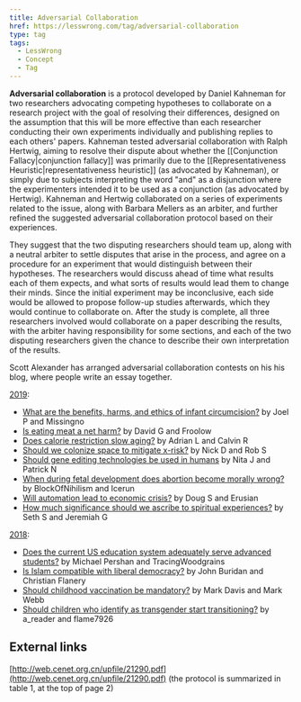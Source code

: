 ```yaml
---
title: Adversarial Collaboration
href: https://lesswrong.com/tag/adversarial-collaboration
type: tag
tags:
  - LessWrong
  - Concept
  - Tag
---
```


**Adversarial collaboration** is a protocol developed by Daniel Kahneman for two researchers advocating competing hypotheses to collaborate on a research project with the goal of resolving their differences, designed on the assumption that this will be more effective than each researcher conducting their own experiments individually and publishing replies to each others' papers. Kahneman tested adversarial collaboration with Ralph Hertwig, aiming to resolve their dispute about whether the [[Conjunction Fallacy|conjunction fallacy]] was primarily due to the [[Representativeness Heuristic|representativeness heuristic]] (as advocated by Kahneman), or simply due to subjects interpreting the word "and" as a disjunction where the experimenters intended it to be used as a conjunction (as advocated by Hertwig). Kahneman and Hertwig collaborated on a series of experiments related to the issue, along with Barbara Mellers as an arbiter, and further refined the suggested adversarial collaboration protocol based on their experiences.

They suggest that the two disputing researchers should team up, along with a neutral arbiter to settle disputes that arise in the process, and agree on a procedure for an experiment that would distinguish between their hypotheses. The researchers would discuss ahead of time what results each of them expects, and what sorts of results would lead them to change their minds. Since the initial experiment may be inconclusive, each side would be allowed to propose follow-up studies afterwards, which they would continue to collaborate on. After the study is complete, all three researchers involved would collaborate on a paper describing the results, with the arbiter having responsibility for some sections, and each of the two disputing researchers given the chance to describe their own interpretation of the results.

Scott Alexander has arranged adversarial collaboration contests on his his blog, where people write an essay together.

[2019](https://slatestarcodex.com/2020/01/13/2019-adversarial-collaboration-winners/):

*   [What are the benefits, harms, and ethics of infant circumcision?](https://slatestarcodex.com/2019/12/10/acc-is-infant-circumcision-ethical/) by Joel P and Missingno
*   [Is eating meat a net harm?](https://slatestarcodex.com/2019/12/11/acc-is-eating-meat-a-net-harm/) by David G and Froolow
*   [Does calorie restriction slow aging?](https://slatestarcodex.com/2019/12/12/acc-does-calorie-restriction-slow-aging/) by Adrian L and Calvin R
*   [Should we colonize space to mitigate x-risk?](https://slatestarcodex.com/2019/12/17/acc-should-we-colonize-space-to-mitigate-x-risk/) by Nick D and Rob S
*   [Should gene editing technologies be used in humans](https://slatestarcodex.com/2019/12/18/acc-should-gene-editing-technologies-be-used-in-humans/) by Nita J and Patrick N
*   [When during fetal development does abortion become morally wrong?](https://slatestarcodex.com/2019/12/19/acc-when-during-fetal-development-does-abortion-become-morally-wrong/) by BlockOfNihilism and Icerun
*   [Will automation lead to economic crisis?](https://slatestarcodex.com/2019/12/23/acc-will-automation-lead-to-economic-crisis/) by Doug S and Erusian
*   [How much significance should we ascribe to spiritual experiences?](https://slatestarcodex.com/2019/12/25/acc-how-much-significance-should-we-ascribe-to-spiritual-experiences/) by Seth S and Jeremiah G

[2018](https://slatestarcodex.com/2018/09/26/adversarial-collaboration-contest-results/):

*   [Does the current US education system adequately serve advanced students?](https://slatestarcodex.com/2018/09/04/acc-entry-does-the-education-system-adequately-serve-advanced-students/) by Michael Pershan and TracingWoodgrains
*   [Is Islam compatible with liberal democracy?](https://slatestarcodex.com/2018/09/05/acc-entry-are-islam-and-liberal-democracy-compatible/) by John Buridan and Christian Flanery
*   [Should childhood vaccination be mandatory?](https://slatestarcodex.com/2018/09/06/acc-entry-should-childhood-vaccination-be-mandatory/) by Mark Davis and Mark Webb
*   [Should children who identify as transgender start transitioning?](https://slatestarcodex.com/2018/09/08/acc-entry-should-transgender-children-transition/) by a_reader and flame7926

External links
--------------

[http://web.cenet.org.cn/upfile/21290.pdf](http://web.cenet.org.cn/upfile/21290.pdf) (the protocol is summarized in table 1, at the top of page 2)